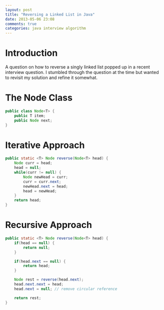 ```yaml
---
layout: post
title: "Reversing a Linked List in Java"
date: 2013-05-06 23:08
comments: true
categories: java interview algorithm
---
```


# Introduction

A question on how to reverse a singly linked list popped up in a recent interview question. I stumbled through the question at the time but wanted to revisit my solution and refine it somewhat.

<!-- more -->

# The Node Class

``` java
public class Node<T> {
	public T item;
	public Node next;
}
```
# Iterative Approach

``` java
public static <T> Node reverse(Node<T> head) {
    Node curr = head;
    head = null;
    while(curr != null) {
        Node newHead = curr;
        curr = curr.next;
        newHead.next = head;
        head = newHead;
    }
    return head;
}
```

# Recursive Approach

``` java
public static <T> Node reverse(Node<T> head) {
    if(head == null) {
        return null;
    }

    if(head.next == null) {
        return head;
    }

    Node rest = reverse(head.next);
    head.next.next = head;
    head.next = null; // remove circular reference

    return rest;
}
```


